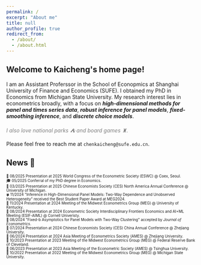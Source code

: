 ```yaml
---
permalink: /
excerpt: "About me"
title: null
author_profile: true
redirect_from: 
  - /about/
  - /about.html
---
```


## Welcome to Kaicheng's home page!

I am an Assistant Proferssor in the School of Econopmics at Shanghai University of Finance and Economics (SUFE). I obtained my PhD in Economics from Michigan State University. My research interest lies in econometrics broadly, with a focus on ***high-dimensional methods for panel and times series data***, ***robust inference for panel models***, ***fixed-smoothing inference***, and ***discrete choice models***. 

*<span style="color:grey">I also love national parks ⛺ and board games ♜.</span>*

Please feel free to reach me at `chenkaicheng@sufe.edu.cn`.

## News 📢 

<span style="font-size:0.7em;"> 💼 08/2025 Presentation at 2025 World Congress of the Econometric Society (ESWC) @ Coex, Seoul.</span> <br>
<span style="font-size:0.7em;"> 🎓 05/2025 Conferral of my PhD degree in Economics.</span> <br>
<span style="font-size:0.7em;"> 💼 03/2025 Presentation at 2025 Chinese Economists Society (CES) North America Annual Conference @ University of Michigan.</span> <br>
<span style="font-size:0.7em;"> 🍀 11/2024 "Inference in High-Dimensional Panel Models: Two-Way Dependence and Unobserved Heterogeneity" received the Best Student Paper Award at MEG2024.</span> <br>
<span style="font-size:0.7em;"> 💼 11/2024 Presentation at 2024 Meeting of the Midwest Econometrics Group (MEG) @ University of Kentucky.</span> <br>
<span style="font-size:0.7em;"> 💼 08/2024 Presentation at 2024 Econometric Society Interdisciplinary Frontiers Economics and AI+ML Meeting (ESIF-AIML) @ Cornell Univeristy.</span> <br>
<span style="font-size:0.7em;"> 📑 08/2024 "Fixed-b Asymptotics for Panel Models with Two-Way Clustering" accepted by *Journal of Econometrics*.</span> <br>
<span style="font-size:0.7em;"> 💼 07/2024 Presentation at 2024 Chinese Economists Society (CES) China Annual Conference @ Zhejiang University.</span> <br>
<span style="font-size:0.7em;"> 💼 06/2024 Presentation at 2024 Asia Meeting of Econometrics Society (AMES) @ Zhejiang University.</span> <br>
<span style="font-size:0.7em;"> 💼 10/2023 Presentation at 2023 Meeting of the Midwest Econometrics Group (MEG) @ Federal Reserve Bank of Cleveland.</span> <br>
<span style="font-size:0.7em;"> 💼 06/2023 Presentation at 2023 Asia Meeting of the Econometric Society (AMES) @ Tsinghua University.</span> <br>
<span style="font-size:0.7em;"> 💼 10/2022 Presentation at 2022 Meeting of the Midwest Econometrics Group (MEG) @ Michigan State University.</span> <br>


